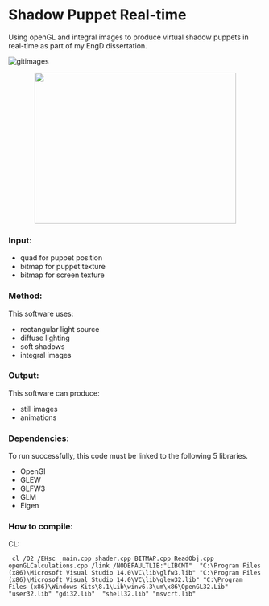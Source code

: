 # Shadow Puppet Real-time

Using openGL and integral images to produce virtual shadow puppets in real-time as part of my EngD dissertation.

![gitimages](https://user-images.githubusercontent.com/25514442/29090356-3a4a63ae-7c77-11e7-910b-283dbf2e6e5d.png)

<p align="center">
  <img width="400" height="300" src="https://user-images.githubusercontent.com/25514442/29090152-8973a18a-7c76-11e7-9958-47183abe176f.gif">
  </p>
  
  
### Input:
 * quad for puppet position
 * bitmap for puppet texture
 * bitmap for screen texture
 
### Method:
This software uses:
  * rectangular light source
  * diffuse lighting
  * soft shadows
  * integral images
  
### Output:
This software can produce:
  * still images
  * animations

### Dependencies:

To run successfully, this code must be linked to the following 5 libraries.

* OpenGl
* GLEW 
* GLFW3
* GLM
* Eigen

### How to compile:

CL:

     cl /O2 /EHsc  main.cpp shader.cpp BITMAP.cpp ReadObj.cpp openGLCalculations.cpp /link /NODEFAULTLIB:"LIBCMT"  "C:\Program Files (x86)\Microsoft Visual Studio 14.0\VC\lib\glfw3.lib" "C:\Program Files (x86)\Microsoft Visual Studio 14.0\VC\lib\glew32.lib" "C:\Program Files (x86)\Windows Kits\8.1\Lib\winv6.3\um\x86\OpenGL32.Lib"  "user32.lib" "gdi32.lib"  "shell32.lib" "msvcrt.lib" 
